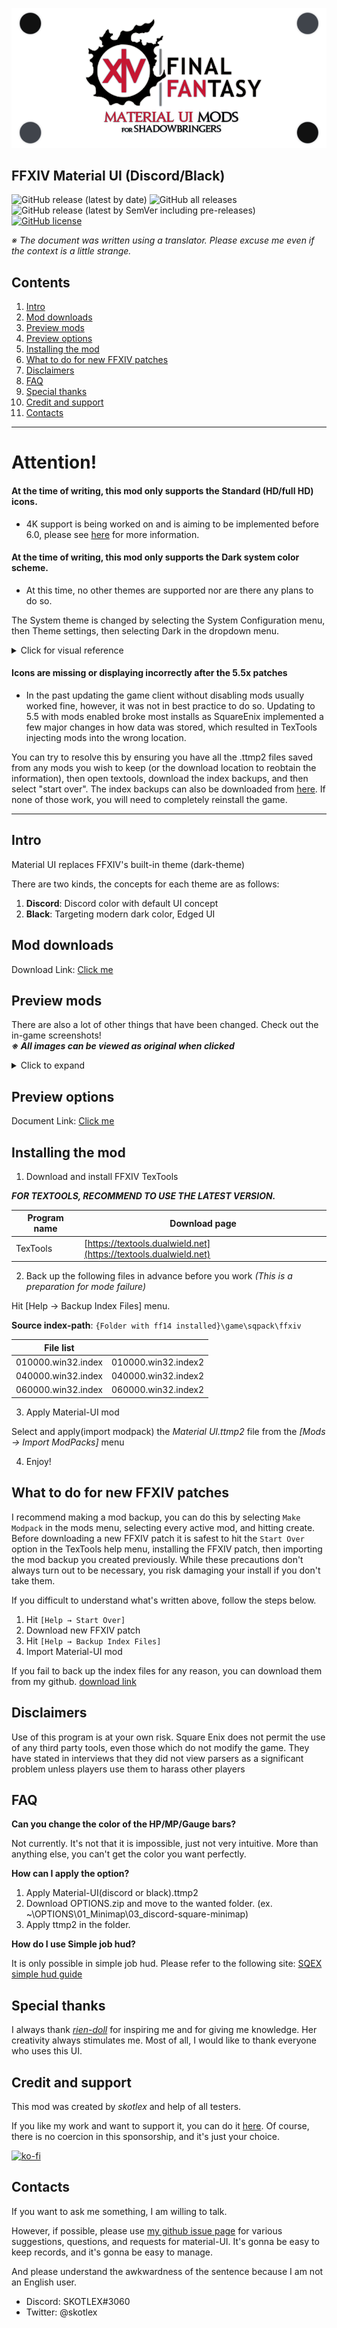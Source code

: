 ![logo](ModPacks/Resources/Preview/github_logo_w902.png)

## FFXIV Material UI (Discord/Black)
![GitHub release (latest by date)](https://img.shields.io/github/v/release/skotlex/ffxiv-material-ui) ![GitHub all releases](https://img.shields.io/github/downloads/skotlex/ffxiv-material-ui/total) ![GitHub release (latest by SemVer including pre-releases)](https://img.shields.io/github/downloads-pre/skotlex/ffxiv-material-ui/latest/total) [![GitHub license](https://img.shields.io/github/license/skotlex/ffxiv-material-ui)](https://github.com/skotlex/ffxiv-material-ui/blob/master/LICENSE)

*※ The document was written using a translator. Please excuse me even if the context is a little strange.*

## Contents
1. [Intro](#intro)  
2. [Mod downloads](#mod-downloads)  
3. [Preview mods](#preview-mods)  
4. [Preview options](#preview-options)
5. [Installing the mod](#installing-the-mod)  
6. [What to do for new FFXIV patches](#what-to-do-for-new-ffxiv-patches)  
7. [Disclaimers](#disclaimers)  
8. [FAQ](#faq)  
9. [Special thanks](#special-thanks)  
10. [Credit and support](#credit-and-support)  
11. [Contacts](#contacts)


---
# **Attention!**
#### At the time of writing, this mod only supports the Standard (HD/full HD) icons.
* 4K support is being worked on and is aiming to be implemented before 6.0, please see [here](https://github.com/skotlex/ffxiv-material-ui/issues/214) for more information.

#### At the time of writing, this mod only supports the Dark system color scheme.
* At this time, no other themes are supported nor are there any plans to do so.  

The System theme is changed by selecting the System Configuration menu, then Theme settings, then selecting Dark in the dropdown menu. <br> <details>
<summary>Click for visual reference</summary>

![screenshot](ModPacks/Resources/Theme.png)

</details>

#### Icons are missing or displaying incorrectly after the 5.5x patches
* In the past updating the game client without disabling mods usually worked fine, however, it was not in best practice to do so. Updating to 5.5 with mods enabled broke most installs as SquareEnix implemented a few major changes in how data was stored, which resulted in TexTools injecting mods into the wrong location.

You can try to resolve this by ensuring you have all the .ttmp2 files saved from any mods you wish to keep (or the download location to reobtain the information), then open textools, download the index backups, and then select "start over". The index backups can also be downloaded from [here](https://github.com/skotlex/ffxiv-material-ui/tree/master/Index_Backups). If none of those work, you will need to completely reinstall the game.

---
## Intro
Material UI replaces FFXIV's built-in theme (dark-theme)

There are two kinds, the concepts for each theme are as follows:

1. **Discord**: Discord color with default UI concept
2. **Black**: Targeting modern dark color, Edged UI

## Mod downloads
Download Link: [Click me](https://github.com/skotlex/ffxiv-material-ui/releases)

## Preview mods
There are also a lot of other things that have been changed. Check out the in-game screenshots!  
<b><i>※ All images can be viewed as original when clicked</i></b>

<details>
<summary>Click to expand</summary>

### ◇ Discord
![preview discord](ModPacks/Resources/Preview/preview(discord).png)

### ◇ Black
![preview black](ModPacks/Resources/Preview/preview(black).png)

### ◇ Simple JobHud bar
![preview jobhud bar](ModPacks/Resources/Preview/jobhud.png)

### ◇ Treasure Map Coordinate
![preview treasure map](ModPacks/Resources/Preview/mappack.png)

</details>

## Preview options
Document Link: [Click me](https://github.com/skotlex/ffxiv-material-ui/blob/master/preview_options.md)

## Installing the mod

1. Download and install FFXIV TexTools

***FOR TEXTOOLS, RECOMMEND TO USE THE LATEST VERSION.***

| Program name  | Download page |
|---|---|
| TexTools | [https://textools.dualwield.net](https://textools.dualwield.net) |

2. Back up the following files in advance before you work *(This is a preparation for mode failure)*

Hit [Help → Backup Index Files] menu.

**Source index-path**: `{Folder with ff14 installed}\game\sqpack\ffxiv`

| File list |   |
|---|---|
| 010000.win32.index | 010000.win32.index2 |
| 040000.win32.index | 040000.win32.index2 |
| 060000.win32.index | 060000.win32.index2 |

3. Apply Material-UI mod

Select and apply(import modpack) the *Material UI.ttmp2* file from the *[Mods → Import ModPacks]* menu

4. Enjoy!

## What to do for new FFXIV patches

I recommend making a mod backup, you can do this by selecting `Make Modpack` in the mods menu, selecting every active mod, and hitting create. Before downloading a new FFXIV patch it is safest to hit the `Start Over` option in the TexTools help menu, installing the FFXIV patch, then importing the mod backup you created previously. While these precautions don't always turn out to be necessary, you risk damaging your install if you don't take them.

If you difficult to understand what's written above, follow the steps below.
1. Hit `[Help → Start Over]`
2. Download new FFXIV patch
3. Hit `[Help → Backup Index Files]`
4. Import Material-UI mod

If you fail to back up the index files for any reason, you can download them from my github. [download link](https://github.com/skotlex/ffxiv-material-ui/tree/master/Discord/Index_Backups)

## Disclaimers

Use of this program is at your own risk. Square Enix does not permit the use of any third party tools, even those which do not modify the game. They have stated in interviews that they did not view parsers as a significant problem unless players use them to harass other players

## FAQ

**Can you change the color of the HP/MP/Gauge bars?**

Not currently. It's not that it is impossible, just not very intuitive. More than anything else, you can't get the color you want perfectly.

**How can I apply the option?**

1. Apply Material-UI(discord or black).ttmp2
2. Download OPTIONS.zip and move to the wanted folder. (ex. ~\OPTIONS\01_Minimap\03_discord-square-minimap)
3. Apply ttmp2 in the folder.

**How do I use Simple job hud?**

It is only possible in simple job hud. Please refer to the following site:
[SQEX simple hud guide](https://na.finalfantasyxiv.com/blog/002175.html)

## Special thanks

I always thank [*rien-doll*](https://github.com/rien-doll/minimal-ui) for inspiring me and for giving me knowledge. Her creativity always stimulates me. Most of all, I would like to thank everyone who uses this UI.

## Credit and support

This mod was created by *skotlex* and help of all testers.

If you like my work and want to support it, you can do it [here](https://ko-fi.com/skotlex). Of course, there is no coercion in this sponsorship, and it's just your choice.

[![ko-fi](https://www.ko-fi.com/img/githubbutton_sm.svg)](https://ko-fi.com/O4O8YTN7)

## Contacts

If you want to ask me something, I am willing to talk.

However, if possible, please use [my github issue page](https://github.com/skotlex/ffxiv-material-ui/issues) for various suggestions, questions, and requests for material-UI. It's gonna be easy to keep records, and it's gonna be easy to manage.

And please understand the awkwardness of the sentence because I am not an English user.

* Discord: SKOTLEX#3060
* Twitter: @skotlex
